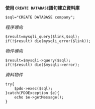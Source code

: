 **使用 ` CREATE DATABASE `語句建立資料庫**

```
$sql="CREATE DATABASE company";
```

*程序導向*
```
$result=mysqli_query($link,$sql);
if(!$result) die(mysqli_error($link));
```

*物件導向*
```
$result=$mysqli->query($sql);
if(!$result) die($mysqli->error);
```

*資料物件*
```
try{
	$pdo->exec($sql);
}catch(PDOException $e){
	echo $e->getMessage();
}
```

